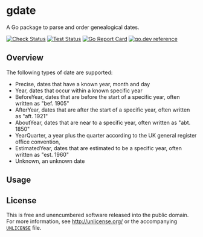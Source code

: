 # gdate

A Go package to parse and order genealogical dates.

[![Check Status](https://github.com/iand/gdate/actions/workflows/check.yml/badge.svg)](https://github.com/iand/gdate/actions/workflows/check.yml)
[![Test Status](https://github.com/iand/gdate/actions/workflows/test.yml/badge.svg)](https://github.com/iand/gdate/actions/workflows/test.yml)
[![Go Report Card](https://goreportcard.com/badge/github.com/iand/gdate)](https://goreportcard.com/report/github.com/iand/gdate)
[![go.dev reference](https://img.shields.io/badge/go.dev-reference-007d9c?logo=go&logoColor=white)](https://pkg.go.dev/github.com/iand/gdate)



## Overview

The following types of date are supported:

 - Precise, dates that have a known year, month and day
 - Year, dates that occur within a known specific year
 - BeforeYear, dates that are before the start of a specific year, often written as "bef. 1905"
 - AfterYear, dates that are after the start of a specific year, often written as "aft. 1921"
 - AboutYear, dates that are near to a specific year, often written as "abt. 1850"
 - YearQuarter, a year plus the quarter according to the UK general register office convention, 
 - EstimatedYear, dates that are estimated to be a specific year, often written as "est. 1960"
 - Unknown, an unknown date

## Usage


## License

This is free and unencumbered software released into the public domain. For more
information, see <http://unlicense.org/> or the accompanying [`UNLICENSE`](UNLICENSE) file.

